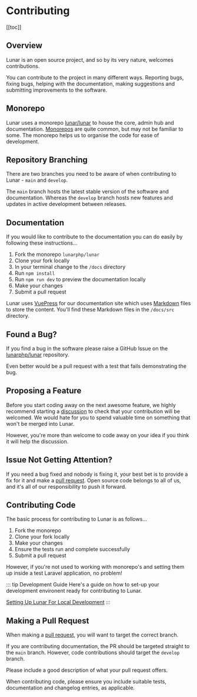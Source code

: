# Contributing

[[toc]]

## Overview

Lunar is an open source project, and so by its very nature, welcomes contributions.

You can contribute to the project in many different ways. Reporting bugs, fixing bugs, helping with the documentation, making suggestions and submitting improvements to the software.

## Monorepo

Lunar uses a monorepo [lunar/lunar](https://github.com/lunarphp/lunar) to house the core, admin hub and documentation. [Monorepos](https://en.wikipedia.org/wiki/Monorepo) are quite common, but may not be familiar to some. The monorepo helps us to organise the code for ease of development.

## Repository Branching

There are two branches you need to be aware of when contributing to Lunar - `main` and `develop`.

The `main` branch hosts the latest stable version of the software and documentation. Whereas the `develop` branch hosts new features and updates in active development between releases.

## Documentation

If you would like to contribute to the documentation you can do easily by following these instructions...

1. Fork the monorepo `lunarphp/lunar`
2. Clone your fork locally
3. In your terminal change to the `/docs` directory
4. Run `npm install`
5. Run `npm run dev` to preview the documentation locally
6. Make your changes
7. Submit a pull request

Lunar uses [VuePress](https://vuepress.vuejs.org/) for our documentation site which uses [Markdown](https://www.markdownguide.org/basic-syntax/) files to store the content. You'll find these Markdown files in the `/docs/src` directory.

## Found a Bug?

If you find a bug in the software please raise a GitHub Issue on the [lunarphp/lunar](https://github.com/lunarphp/lunar/issues) repository.

Even better would be a pull request with a test that fails demonstrating the bug.

## Proposing a Feature

Before you start coding away on the next awesome feature, we highly recommend starting a [discussion](https://github.com/lunarphp/lunar/issues/new/choose) to check that your contribution will be welcomed. We would hate for you to spend valuable time on something that won't be merged into Lunar.

However, you're more than welcome to code away on your idea if you think it will help the discussion.

## Issue Not Getting Attention?

If you need a bug fixed and nobody is fixing it, your best bet is to provide a fix for it and make a [pull request](https://help.github.com/en/github/collaborating-with-issues-and-pull-requests/creating-a-pull-request). Open source code belongs to all of us, and it's all of our responsibility to push it forward.

## Contributing Code

The basic process for contributing to Lunar is as follows...

1. Fork the monorepo
2. Clone your fork locally
3. Make your changes
4. Ensure the tests run and complete successfully
5. Submit a pull request

However, if you're not used to working with monorepo's and setting them up inside a test Laravel application, no problem!

::: tip Development Guide
Here's a guide on how to set-up your development environent ready for contributing to Lunar.

[Setting Up Lunar For Local Development](/local-development.html)
:::

## Making a Pull Request

When making a [pull request](https://help.github.com/en/github/collaborating-with-issues-and-pull-requests/creating-a-pull-request), you will want to target the correct branch.

If you are contributing documentation, the PR should be targeted straight to the `main` branch. However, code contributions should target the `develop` branch.

Please include a good description of what your pull request offers.

When contributing code, please ensure you include suitable tests, documentation and changelog entries, as applicable.
